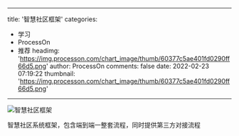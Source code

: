 
---
title: '智慧社区框架'
categories: 
 - 学习
 - ProcessOn
 - 推荐
headimg: 'https://img.processon.com/chart_image/thumb/60377c5ae401fd0290ff66d5.png'
author: ProcessOn
comments: false
date: 2022-02-23 07:19:22
thumbnail: 'https://img.processon.com/chart_image/thumb/60377c5ae401fd0290ff66d5.png'
---

<div>   
<img class="thumb" alt="智慧社区框架" src="https://img.processon.com/chart_image/thumb/60377c5ae401fd0290ff66d5.png" referrerpolicy="no-referrer">
<p>智慧社区系统框架，包含端到端一整套流程，同时提供第三方对接流程</p>  
</div>
            
